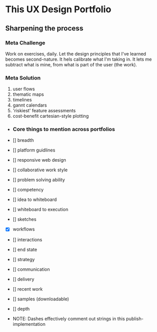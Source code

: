 # This UX Design Portfolio
## Sharpening the process

### Meta Challenge

Work on exercises, daily. Let the design principles that I've learned becomes second-nature.  It hels calibrate what I'm taking in.  It lets me subtract what is mine, from what is part of the user (the work).

### Meta Solution
1. user flows
2. thematic maps
3. timelines
4. gannt calendars
5. 'riskiest' feature assessments
6. cost-benefit cartesian-style plotting



- ### Core things to mention across portfolios

- [] breadth
- [] platform guidlines
- [] responsive web design
- [] collaborative work style
- [] problem solving ability
- [] competency
- [] idea to whiteboard
- [] whiteboard to execution
- [] sketches
- [x] workflows
- [] interactions
- [] end state
- [] strategy
- [] communication
- [] delivery
- [] recent work
- [] samples (downloadable)
- [] depth

- NOTE: Dashes effectively comment out strings in this publish-implementation

